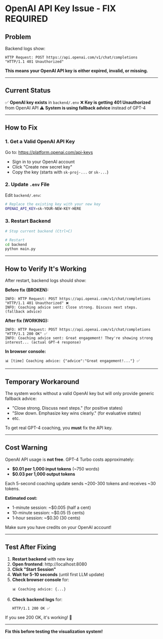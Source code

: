 # OpenAI API Key Issue - FIX REQUIRED

## Problem

Backend logs show:
```
HTTP Request: POST https://api.openai.com/v1/chat/completions "HTTP/1.1 401 Unauthorized"
```

**This means your OpenAI API key is either expired, invalid, or missing.**

---

## Current Status

✅ **OpenAI key exists** in `backend/.env`
❌ **Key is getting 401 Unauthorized** from OpenAI API
⚠️ **System is using fallback advice** instead of GPT-4

---

## How to Fix

### 1. Get a Valid OpenAI API Key

Go to: https://platform.openai.com/api-keys

- Sign in to your OpenAI account
- Click "Create new secret key"
- Copy the key (starts with `sk-proj-...` or `sk-...`)

### 2. Update `.env` File

Edit `backend/.env`:

```bash
# Replace the existing key with your new key
OPENAI_API_KEY=sk-YOUR-NEW-KEY-HERE
```

### 3. Restart Backend

```bash
# Stop current backend (Ctrl+C)

# Restart
cd backend
python main.py
```

---

## How to Verify It's Working

After restart, backend logs should show:

**Before fix (BROKEN):**
```
INFO: HTTP Request: POST https://api.openai.com/v1/chat/completions "HTTP/1.1 401 Unauthorized" ❌
INFO: Coaching advice sent: Close strong. Discuss next steps. (fallback advice)
```

**After fix (WORKING):**
```
INFO: HTTP Request: POST https://api.openai.com/v1/chat/completions "HTTP/1.1 200 OK" ✅
INFO: Coaching advice sent: Great engagement! They're showing strong interest... (actual GPT-4 response)
```

**In browser console:**
```
📊 [time] Coaching advice: {"advice":"Great engagement!..."} ✅
```

---

## Temporary Workaround

The system works without a valid OpenAI key but will only provide generic fallback advice:
- "Close strong. Discuss next steps." (for positive states)
- "Slow down. Emphasize key wins clearly." (for evaluative states)
- etc.

To get real GPT-4 coaching, you **must** fix the API key.

---

## Cost Warning

OpenAI API usage is **not free**. GPT-4 Turbo costs approximately:
- **$0.01 per 1,000 input tokens** (~750 words)
- **$0.03 per 1,000 output tokens**

Each 5-second coaching update sends ~200-300 tokens and receives ~30 tokens.

**Estimated cost:**
- 1-minute session: ~$0.005 (half a cent)
- 10-minute session: ~$0.05 (5 cents)
- 1-hour session: ~$0.30 (30 cents)

Make sure you have credits on your OpenAI account!

---

## Test After Fixing

1. **Restart backend** with new key
2. **Open frontend**: http://localhost:8080
3. **Click "Start Session"**
4. **Wait for 5-10 seconds** (until first LLM update)
5. **Check browser console** for:
   ```
   📊 Coaching advice: {...}
   ```
6. **Check backend logs** for:
   ```
   HTTP/1.1 200 OK ✅
   ```

If you see 200 OK, it's working! 🎉

---

**Fix this before testing the visualization system!**
